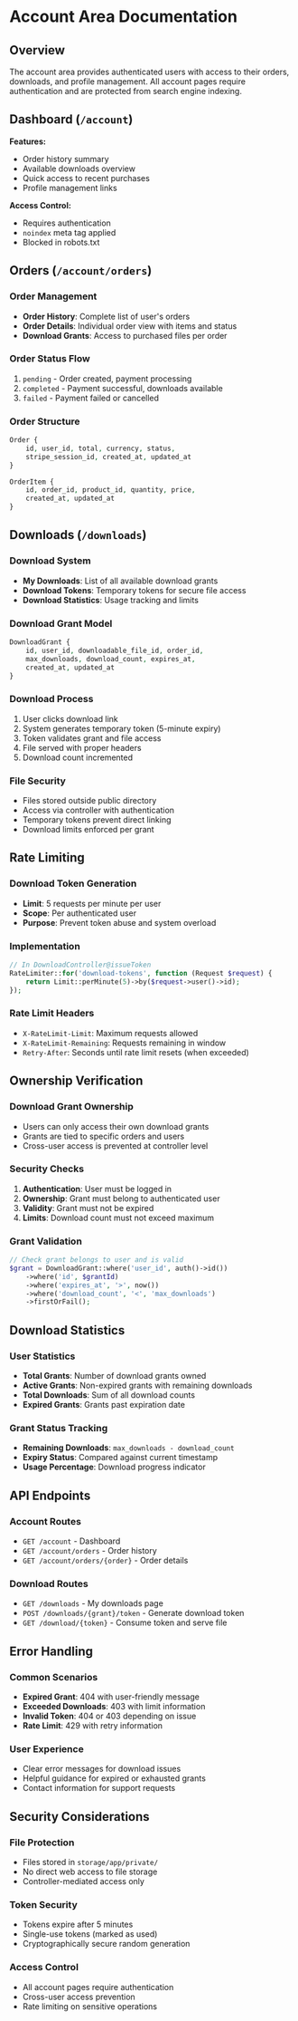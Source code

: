 # Account Area Documentation

## Overview

The account area provides authenticated users with access to their orders, downloads, and profile management. All account pages require authentication and are protected from search engine indexing.

## Dashboard (`/account`)

**Features:**
- Order history summary
- Available downloads overview
- Quick access to recent purchases
- Profile management links

**Access Control:**
- Requires authentication
- `noindex` meta tag applied
- Blocked in robots.txt

## Orders (`/account/orders`)

### Order Management
- **Order History**: Complete list of user's orders
- **Order Details**: Individual order view with items and status
- **Download Grants**: Access to purchased files per order

### Order Status Flow
1. `pending` - Order created, payment processing
2. `completed` - Payment successful, downloads available
3. `failed` - Payment failed or cancelled

### Order Structure
```php
Order {
    id, user_id, total, currency, status,
    stripe_session_id, created_at, updated_at
}

OrderItem {
    id, order_id, product_id, quantity, price,
    created_at, updated_at
}
```

## Downloads (`/downloads`)

### Download System
- **My Downloads**: List of all available download grants
- **Download Tokens**: Temporary tokens for secure file access
- **Download Statistics**: Usage tracking and limits

### Download Grant Model
```php
DownloadGrant {
    id, user_id, downloadable_file_id, order_id,
    max_downloads, download_count, expires_at,
    created_at, updated_at
}
```

### Download Process
1. User clicks download link
2. System generates temporary token (5-minute expiry)
3. Token validates grant and file access
4. File served with proper headers
5. Download count incremented

### File Security
- Files stored outside public directory
- Access via controller with authentication
- Temporary tokens prevent direct linking
- Download limits enforced per grant

## Rate Limiting

### Download Token Generation
- **Limit**: 5 requests per minute per user
- **Scope**: Per authenticated user
- **Purpose**: Prevent token abuse and system overload

### Implementation
```php
// In DownloadController@issueToken
RateLimiter::for('download-tokens', function (Request $request) {
    return Limit::perMinute(5)->by($request->user()->id);
});
```

### Rate Limit Headers
- `X-RateLimit-Limit`: Maximum requests allowed
- `X-RateLimit-Remaining`: Requests remaining in window
- `Retry-After`: Seconds until rate limit resets (when exceeded)

## Ownership Verification

### Download Grant Ownership
- Users can only access their own download grants
- Grants are tied to specific orders and users
- Cross-user access is prevented at controller level

### Security Checks
1. **Authentication**: User must be logged in
2. **Ownership**: Grant must belong to authenticated user
3. **Validity**: Grant must not be expired
4. **Limits**: Download count must not exceed maximum

### Grant Validation
```php
// Check grant belongs to user and is valid
$grant = DownloadGrant::where('user_id', auth()->id())
    ->where('id', $grantId)
    ->where('expires_at', '>', now())
    ->where('download_count', '<', 'max_downloads')
    ->firstOrFail();
```

## Download Statistics

### User Statistics
- **Total Grants**: Number of download grants owned
- **Active Grants**: Non-expired grants with remaining downloads
- **Total Downloads**: Sum of all download counts
- **Expired Grants**: Grants past expiration date

### Grant Status Tracking
- **Remaining Downloads**: `max_downloads - download_count`
- **Expiry Status**: Compared against current timestamp
- **Usage Percentage**: Download progress indicator

## API Endpoints

### Account Routes
- `GET /account` - Dashboard
- `GET /account/orders` - Order history
- `GET /account/orders/{order}` - Order details

### Download Routes
- `GET /downloads` - My downloads page
- `POST /downloads/{grant}/token` - Generate download token
- `GET /download/{token}` - Consume token and serve file

## Error Handling

### Common Scenarios
- **Expired Grant**: 404 with user-friendly message
- **Exceeded Downloads**: 403 with limit information
- **Invalid Token**: 404 or 403 depending on issue
- **Rate Limit**: 429 with retry information

### User Experience
- Clear error messages for download issues
- Helpful guidance for expired or exhausted grants
- Contact information for support requests

## Security Considerations

### File Protection
- Files stored in `storage/app/private/`
- No direct web access to file storage
- Controller-mediated access only

### Token Security
- Tokens expire after 5 minutes
- Single-use tokens (marked as used)
- Cryptographically secure random generation

### Access Control
- All account pages require authentication
- Cross-user access prevention
- Rate limiting on sensitive operations